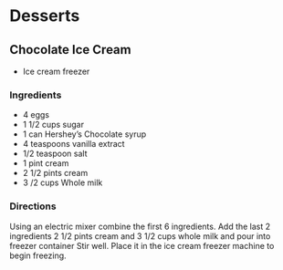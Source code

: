 # Desserts

## Chocolate Ice Cream

* Ice cream freezer

### Ingredients

* 4 eggs
* 1 1/2 cups sugar
* 1 can Hershey’s Chocolate syrup
* 4 teaspoons vanilla extract
* 1/2 teaspoon salt
* 1 pint cream
* 2 1/2 pints cream
* 3 /2 cups Whole milk

### Directions

Using an electric mixer combine the first 6 ingredients. Add the last 2 ingredients 2 1/2 pints cream and 3 1/2 cups whole milk and pour into freezer container Stir well. Place it in the ice cream freezer machine to begin freezing.
